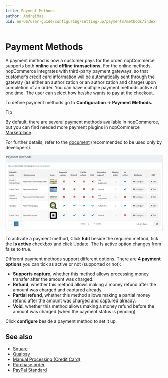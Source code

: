 ```yaml
---
title: Payment Methods
author: AndreiMaz
uid: en-US/user-guide/configuring/setting-up/payments/methods/index
---
```

# Payment Methods

A payment method is how a customer pays for the order. nopCommerce supports both **online** and **offline transactions.** For the online methods, nopCommerce integrates with third-party payment gateways, so that customer’s credit card information will be automatically sent through the gateway (as either an authorization or an authorization and charge) upon completion of an order. You can have multiple payment methods active at one time. The user can select how he/she wants to pay at the checkout.

To define payment methods go to **Configuration →  Payment Methods.**

> [!TIP]
> By default, there are several payment methods available in nopCommerce, but you can find needed more payment plugins in nopCommerce [Marketplace](https://www.nopcommerce.com/marketplace.aspx).

For further details, refer to the [document](xref:en-US/developer/plugins/payment-method) (recommended to be used only by developers).

![methods](_static/index/methods.png)

To activate a payment method, Click **Edit** beside the required method, tick the **Is active** checkbox and click Update. The Is active option changes from false to true.

 Different payment methods support different options. There are **4 payment options** you can tick as active or not (supported or not):

* **Supports capture**, whether this method allows processing money transfer after the amount was charged.
* **Refund**, whether this method allows making a money refund after the amount was charged and captured already.
* **Partial refund**, whether this method allows making a partial money refund after the amount was charged and captured already.
* **Void**, whether this method allows making a money refund before the amount was charged (when the payment status is pending).

Click **configure** beside a payment method to set it up.

## See also

* [Square](xref:en-US/user-guide/configuring/setting-up/payments/methods/square)
* [Qualpay](xref:en-US/user-guide/configuring/setting-up/payments/methods/qualpay)
* [Manual Processing (Credit Card)](xref:en-US/user-guide/configuring/setting-up/payments/methods/manual-processing)
* [Purchase order](xref:en-US/user-guide/configuring/setting-up/payments/methods/purchase-order)
* [PayPal Standard](xref:en-US/user-guide/configuring/setting-up/payments/methods/paypal-standard)
